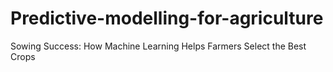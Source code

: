 # Predictive-modelling-for-agriculture
Sowing Success: How Machine Learning Helps Farmers Select the Best Crops
